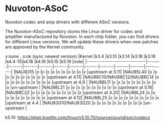 # Nuvoton-ASoC
Nuvoton codec and amp drivers with different ASoC versions.

The Nuvoton-ASoC repository stores the Linux driver for codec and amplifier manufactured by Nuvoton. In each chip folder, you can find drivers for different Linux versions. We will update these drivers when new patches are approved by the Kernel community.

x:none , o:ok (sync newest version)
|Kernel                        |k3.4   |k3.10  |k3.14  |k3.18  |k3.19  |k4.4-15|k4.18  |k4.19  |k5.10  |k5.19  |note|
|------------------------------|-------|-------|-------|-------|-------|-------|-------|-------|-------|-------|----------|
|NAU8315                       |o      |o      |o      |o      |o      |o      |o      |o      |o      |x      |upstream at 5.11|
|NAU85L40                      |o      |o      |o      |o      |o      |o      |o      |o      |o      |x      |upstream at 4.11|
|NAU88C10/NAU88C12/NAU88C14    |o      |o      |o      |o      |o      |o      |o      |o      |o      |x      |upstream at 4.9 |
|NAU88L11                      |x      |x      |x      |x      |x      |o      |x      |o      |o      |o      |un-upstream     |
|NAU88L21                      |o      |o      |o      |o      |o      |o      |o      |o      |o      |o      |upstream at 5.16|
|NAU88C22                      |o      |o      |o      |o      |o      |o      |o      |o      |o      |x      |upstream at 4.20|
|NAU88L24                      |o      |o      |o      |o      |o      |o      |o      |o      |o      |x      |upstream at 4.12|
|NAU88L25                      |o      |o      |o      |o      |o      |o      |o      |o      |o      |x      |upstream at 4.4 |
|NAU83G10/NAU83G20             |x      |o      |o      |o      |o      |o      |o      |o      |o      |x      |un-upstream     |

k5.10: https://elixir.bootlin.com/linux/v5.10.70/source/sound/soc/codecs

